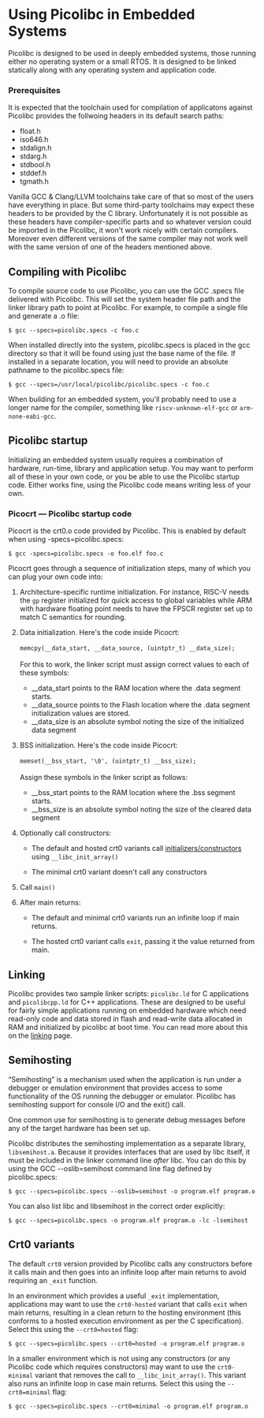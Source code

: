 # Using Picolibc in Embedded Systems

Picolibc is designed to be used in deeply embedded systems, those
running either no operating system or a small RTOS. It is designed to
be linked statically along with any operating system and application
code.

### Prerequisites

It is expected that the toolchain used for compilation of applicatons
against Picolibc provides the follwoing headers in its default search
paths:

 * float.h
 * iso646.h
 * stdalign.h
 * stdarg.h
 * stdbool.h
 * stddef.h
 * tgmath.h

Vanilla GCC & Clang/LLVM toolchains take care of that so most of
the users have everything in place. But some third-party toolchains
may expect these headers to be provided by the C library. Unfortunately
it is not possible as these headers have compiler-specific parts and
so whatever version could be imported in the Picolibc, it won't work
nicely with certain compilers. Moreover even different versions of the
same compiler may not work well with the same version of one of the
headers mentioned above.

## Compiling with Picolibc

To compile source code to use Picolibc, you can use the GCC .specs
file delivered with Picolibc. This will set the system header file
path and the linker library path to point at Picolibc. For example, to
compile a single file and generate a .o file:

	$ gcc --specs=picolibc.specs -c foo.c

When installed directly into the system, picolibc.specs is placed in
the gcc directory so that it will be found using just the base name of
the file. If installed in a separate location, you will need to
provide an absolute pathname to the picolibc.specs file:

	$ gcc --specs=/usr/local/picolibc/picolibc.specs -c foo.c

When building for an embedded system, you'll probably need to use a
longer name for the compiler, something like `riscv-unknown-elf-gcc`
or `arm-none-eabi-gcc`.

## Picolibc startup

Initializing an embedded system usually requires a combination of
hardware, run-time, library and application setup. You may want to
perform all of these in your own code, or you be able to use the
Picolibc startup code. Either works fine, using the Picolibc code
means writing less of your own.

### Picocrt — Picolibc startup code

Picocrt is the crt0.o code provided by Picolibc. This is enabled by
default when using -specs=picolibc.specs:

	$ gcc -specs=picolibc.specs -o foo.elf foo.c

Picocrt goes through a sequence of initialization steps, many of which
you can plug your own code into:

 1) Architecture-specific runtime initialization. For instance, RISC-V
    needs the `gp` register initialized for quick access to global
    variables while ARM with hardware floating point needs to have the
    FPSCR register set up to match C semantics for rounding.
    
 2) Data initialization. Here's the code inside Picocrt:\
    \
    `memcpy(__data_start, __data_source, (uintptr_t) __data_size);`\
    \
    For this to work, the linker script must assign correct values to
    each of these symbols:

    * __data_start points to the RAM location where the .data segment
      starts.
    * __data_source points to the Flash location where the .data segment
      initialization values are stored.
    * __data_size is an absolute symbol noting the size of the
      initialized data segment

 3) BSS initialization. Here's the code inside Picocrt:\
    \
    `memset(__bss_start, '\0', (uintptr_t) __bss_size);`\
    \
    Assign these symbols in the linker script as follows:

    * __bss_start points to the RAM location where the .bss segment
      starts.
    * __bss_size is an absolute symbol noting the size of the cleared
      data segment

 4) Optionally call constructors:

    * The default and hosted crt0 variants call
      [initializers/constructors](init.md) using `__libc_init_array()`

    * The minimal crt0 variant doesn't call any constructors

 5) Call `main()`

 6) After main returns:

    * The default and minimal crt0 variants run an infinite
      loop if main returns.

    * The hosted crt0 variant calls `exit`, passing it the value
      returned from main.

## Linking

Picolibc provides two sample linker scripts: `picolibc.ld` for C
applications and `picolibcpp.ld` for C++ applications. These are
designed to be useful for fairly simple applications running on
embedded hardware which need read-only code and data stored in flash
and read-write data allocated in RAM and initialized by picolibc at
boot time. You can read more about this on the [linking](linking.md)
page.

## Semihosting

“Semihosting” is a mechanism used when the application is run under a
debugger or emulation environment that provides access to some
functionality of the OS running the debugger or emulator. Picolibc
has semihosting support for console I/O and the exit() call.

One common use for semihosting is to generate debug messages before
any of the target hardware has been set up.

Picolibc distributes the semihosting implementation as a separate
library, `libsemihost.a`. Because it provides interfaces that are used
by libc itself, it must be included in the linker command line *after*
libc. You can do this by using the GCC --oslib=semihost
command line flag defined by picolibc.specs:

	$ gcc --specs=picolibc.specs --oslib=semihost -o program.elf program.o

You can also list libc and libsemihost in the correct order
explicitly:

	$ gcc --specs=picolibc.specs -o program.elf program.o -lc -lsemihost

## Crt0 variants

The default `crt0` version provided by Picolibc calls any constructors
before it calls main and then goes into an infinite loop after main
returns to avoid requiring an `_exit` function.

In an environment which provides a useful `_exit` implementation, applications
may want to use the `crt0-hosted` variant that calls `exit` when main
returns, resulting in a clean return to the hosting environment (this
conforms to a hosted execution environment as per the C
specification). Select this using the `--crt0=hosted` flag:

	$ gcc --specs=picolibc.specs --crt0=hosted -o program.elf program.o

In a smaller environment which is not using any constructors (or any
Picolibc code which requires constructors) may want to use the
`crt0-minimal` variant that removes the call to
`__libc_init_array()`. This variant also runs an infinite loop in case
main returns. Select this using the `--crt0=minimal` flag:

	$ gcc --specs=picolibc.specs --crt0=minimal -o program.elf program.o
